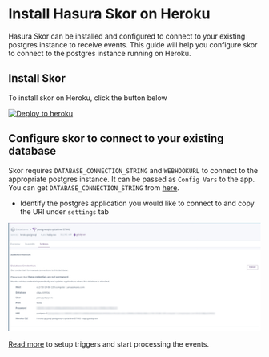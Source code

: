 # Install Hasura Skor on Heroku

Hasura Skor can be installed and configured to connect to your existing postgres instance to receive events. This guide will help you configure skor to connect to the postgres instance running on Heroku.

## Install Skor

To install skor on Heroku, click the button below

[![Deploy to heroku](https://www.herokucdn.com/deploy/button.svg)](https://heroku.com/deploy?template=https://github.com/karthikvt26/skor-heroku)

## Configure skor to connect to your existing database

Skor requires `DATABASE_CONNECTION_STRING` and `WEBHOOKURL` to connect to the appropriate postgres instance. It can be passed as `Config Vars` to the app. You can get `DATABASE_CONNECTION_STRING` from [here](https://data.heroku.com/). 
  - Identify the postgres application you would like to connect to and copy the URI under `settings` tab

![alt text](./assets/HerokuPostgresCredential.jpg)

[Read more](https://github.com/hasura/skor/#1-set-up-the-triggers) to setup triggers and start processing the events.
